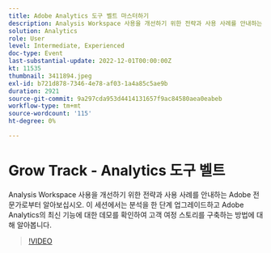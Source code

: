 ```yaml
---
title: Adobe Analytics 도구 벨트 마스터하기
description: Analysis Workspace 사용을 개선하기 위한 전략과 사용 사례를 안내하는 Adobe 전문가로부터 알아보십시오. 이 세션에서는 분석을 한 단계 업그레이드하고 Adobe Analytics의 최신 기능에 대한 데모를 확인하여 고객 여정 스토리를 구축하는 방법에 대해 알아봅니다.
solution: Analytics
role: User
level: Intermediate, Experienced
doc-type: Event
last-substantial-update: 2022-12-01T00:00:00Z
kt: 11535
thumbnail: 3411894.jpeg
exl-id: b721d878-7346-4e78-af03-1a4a85c5ae9b
duration: 2921
source-git-commit: 9a297cda953d4414131657f9ac84580aea0eabeb
workflow-type: tm+mt
source-wordcount: '115'
ht-degree: 0%

---
```


# Grow Track - Analytics 도구 벨트

Analysis Workspace 사용을 개선하기 위한 전략과 사용 사례를 안내하는 Adobe 전문가로부터 알아보십시오. 이 세션에서는 분석을 한 단계 업그레이드하고 Adobe Analytics의 최신 기능에 대한 데모를 확인하여 고객 여정 스토리를 구축하는 방법에 대해 알아봅니다.

>[!VIDEO](https://video.tv.adobe.com/v/3411894/?quality=12&learn=on)
